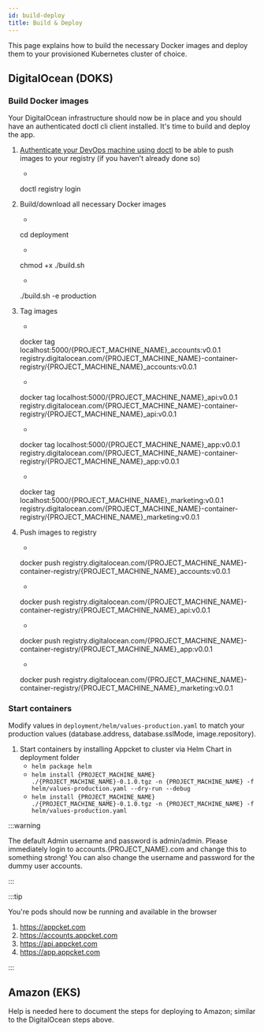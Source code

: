 ```yaml
---
id: build-deploy
title: Build & Deploy
---
```


This page explains how to build the necessary Docker images and deploy them to your provisioned Kubernetes cluster of choice.

## DigitalOcean (DOKS)

### Build Docker images

Your DigitalOcean infrastructure should now be in place and you should have an authenticated doctl cli client installed. It's time to build and deploy the app.

1. [Authenticate your DevOps machine using doctl](https://docs.digitalocean.com/products/container-registry/how-to/use-registry-docker-kubernetes/#docker-integration) to be able to push images to your registry (if you haven't already done so)
    * ```
    doctl registry login

1. Build/download all necessary Docker images
    * ```
    cd deployment
    * ```
    chmod +x ./build.sh
    * ```
    ./build.sh -e production
1. Tag images
    * ````
    docker tag localhost:5000/{PROJECT_MACHINE_NAME}_accounts:v0.0.1 registry.digitalocean.com/{PROJECT_MACHINE_NAME}-container-registry/{PROJECT_MACHINE_NAME}_accounts:v0.0.1
    * ```
    docker tag localhost:5000/{PROJECT_MACHINE_NAME}_api:v0.0.1 registry.digitalocean.com/{PROJECT_MACHINE_NAME}-container-registry/{PROJECT_MACHINE_NAME}_api:v0.0.1
    * ```
    docker tag localhost:5000/{PROJECT_MACHINE_NAME}_app:v0.0.1 registry.digitalocean.com/{PROJECT_MACHINE_NAME}-container-registry/{PROJECT_MACHINE_NAME}_app:v0.0.1
    * ```
    docker tag localhost:5000/{PROJECT_MACHINE_NAME}_marketing:v0.0.1 registry.digitalocean.com/{PROJECT_MACHINE_NAME}-container-registry/{PROJECT_MACHINE_NAME}_marketing:v0.0.1
1. Push images to registry
    * ```
    docker push registry.digitalocean.com/{PROJECT_MACHINE_NAME}-container-registry/{PROJECT_MACHINE_NAME}_accounts:v0.0.1
    * ```
    docker push registry.digitalocean.com/{PROJECT_MACHINE_NAME}-container-registry/{PROJECT_MACHINE_NAME}_api:v0.0.1
    * ```
    docker push registry.digitalocean.com/{PROJECT_MACHINE_NAME}-container-registry/{PROJECT_MACHINE_NAME}_app:v0.0.1
    * ```
    docker push registry.digitalocean.com/{PROJECT_MACHINE_NAME}-container-registry/{PROJECT_MACHINE_NAME}_marketing:v0.0.1

### Start containers

Modify values in `deployment/helm/values-production.yaml` to match your production values (database.address, database.sslMode, image.repository).

1. Start containers by installing Appcket to cluster via Helm Chart in deployment folder
    * `helm package helm`
    * `helm install {PROJECT_MACHINE_NAME} ./{PROJECT_MACHINE_NAME}-0.1.0.tgz -n {PROJECT_MACHINE_NAME} -f helm/values-production.yaml --dry-run --debug`
    * `helm install {PROJECT_MACHINE_NAME} ./{PROJECT_MACHINE_NAME}-0.1.0.tgz -n {PROJECT_MACHINE_NAME} -f helm/values-production.yaml`

:::warning

The default Admin username and password is admin/admin. Please immediately login to accounts.{PROJECT_NAME}.com and change this to something strong! You can also change the username and password for the dummy user accounts.

:::

:::tip

You're pods should now be running and available in the browser

1. https://appcket.com
1. https://accounts.appcket.com
1. https://api.appcket.com
1. https://app.appcket.com

:::

## Amazon (EKS)

Help is needed here to document the steps for deploying to Amazon; similar to the DigitalOcean steps above.